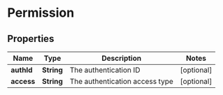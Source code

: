 
# Permission

## Properties
Name | Type | Description | Notes
------------ | ------------- | ------------- | -------------
**authId** | **String** | The authentication ID |  [optional]
**access** | **String** | The authentication access type |  [optional]




